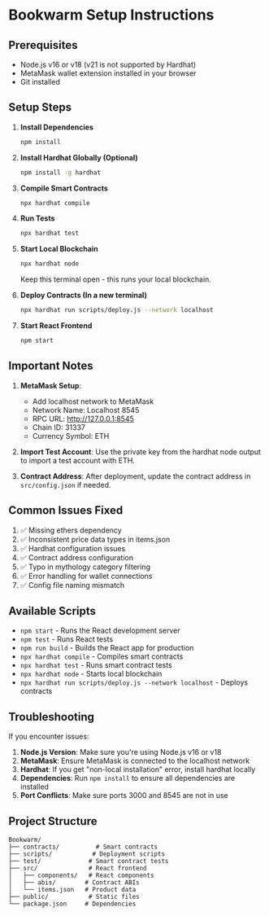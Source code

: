 # Bookwarm Setup Instructions

## Prerequisites
- Node.js v16 or v18 (v21 is not supported by Hardhat)
- MetaMask wallet extension installed in your browser
- Git installed

## Setup Steps

1. **Install Dependencies**
   ```bash
   npm install
   ```

2. **Install Hardhat Globally (Optional)**
   ```bash
   npm install -g hardhat
   ```

3. **Compile Smart Contracts**
   ```bash
   npx hardhat compile
   ```

4. **Run Tests**
   ```bash
   npx hardhat test
   ```

5. **Start Local Blockchain**
   ```bash
   npx hardhat node
   ```
   Keep this terminal open - this runs your local blockchain.

6. **Deploy Contracts (In a new terminal)**
   ```bash
   npx hardhat run scripts/deploy.js --network localhost
   ```

7. **Start React Frontend**
   ```bash
   npm start
   ```

## Important Notes

1. **MetaMask Setup**: 
   - Add localhost network to MetaMask
   - Network Name: Localhost 8545
   - RPC URL: http://127.0.0.1:8545
   - Chain ID: 31337
   - Currency Symbol: ETH

2. **Import Test Account**:
   Use the private key from the hardhat node output to import a test account with ETH.

3. **Contract Address**: 
   After deployment, update the contract address in `src/config.json` if needed.

## Common Issues Fixed

1. ✅ Missing ethers dependency
2. ✅ Inconsistent price data types in items.json
3. ✅ Hardhat configuration issues
4. ✅ Contract address configuration
5. ✅ Typo in mythology category filtering
6. ✅ Error handling for wallet connections
7. ✅ Config file naming mismatch

## Available Scripts

- `npm start` - Runs the React development server
- `npm test` - Runs React tests
- `npm run build` - Builds the React app for production
- `npx hardhat compile` - Compiles smart contracts
- `npx hardhat test` - Runs smart contract tests
- `npx hardhat node` - Starts local blockchain
- `npx hardhat run scripts/deploy.js --network localhost` - Deploys contracts

## Troubleshooting

If you encounter issues:

1. **Node.js Version**: Make sure you're using Node.js v16 or v18
2. **MetaMask**: Ensure MetaMask is connected to the localhost network
3. **Hardhat**: If you get "non-local installation" error, install hardhat locally
4. **Dependencies**: Run `npm install` to ensure all dependencies are installed
5. **Port Conflicts**: Make sure ports 3000 and 8545 are not in use

## Project Structure

```
Bookwarm/
├── contracts/          # Smart contracts
├── scripts/           # Deployment scripts
├── test/             # Smart contract tests
├── src/              # React frontend
│   ├── components/   # React components
│   ├── abis/        # Contract ABIs
│   └── items.json   # Product data
├── public/           # Static files
└── package.json     # Dependencies
```

